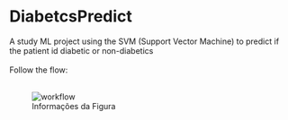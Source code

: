# DiabetcsPredict
A study ML project using the SVM (Support Vector Machine) to predict if the patient id diabetic or non-diabetics<br><br>
Follow the flow:<br><br>
<figure>
  <img src="https://user-images.githubusercontent.com/74568103/156830730-71b95e31-3472-4a9a-9aed-b1ac8f781a78.png" alt="workflow">
  <figcaption>Informações da Figura</figcaption>
</figure>
